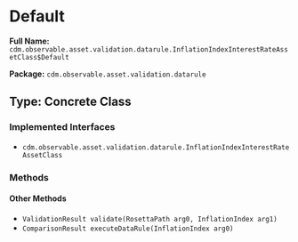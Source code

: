 # Default

**Full Name:** `cdm.observable.asset.validation.datarule.InflationIndexInterestRateAssetClass$Default`

**Package:** `cdm.observable.asset.validation.datarule`

## Type: Concrete Class

### Implemented Interfaces

- `cdm.observable.asset.validation.datarule.InflationIndexInterestRateAssetClass`

### Methods

#### Other Methods

- `ValidationResult validate(RosettaPath arg0, InflationIndex arg1)`
- `ComparisonResult executeDataRule(InflationIndex arg0)`

